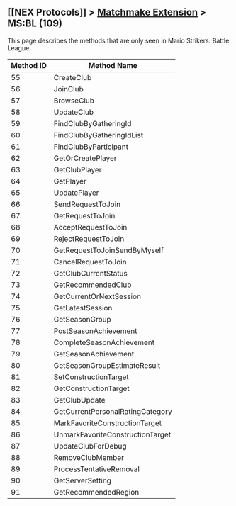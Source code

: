 ## [[NEX Protocols]] > [Matchmake Extension](Matchmake-Extension-Protocol) > MS:BL (109)

This page describes the methods that are only seen in Mario Strikers: Battle League.

| Method ID | Method Name |
| --- | --- |
| 55 | CreateClub |
| 56 | JoinClub |
| 57 | BrowseClub |
| 58 | UpdateClub |
| 59 | FindClubByGatheringId |
| 60 | FindClubByGatheringIdList |
| 61 | FindClubByParticipant |
| 62 | GetOrCreatePlayer |
| 63 | GetClubPlayer |
| 64 | GetPlayer |
| 65 | UpdatePlayer |
| 66 | SendRequestToJoin |
| 67 | GetRequestToJoin |
| 68 | AcceptRequestToJoin |
| 69 | RejectRequestToJoin |
| 70 | GetRequestToJoinSendByMyself |
| 71 | CancelRequestToJoin |
| 72 | GetClubCurrentStatus |
| 73 | GetRecommendedClub |
| 74 | GetCurrentOrNextSession |
| 75 | GetLatestSession |
| 76 | GetSeasonGroup |
| 77 | PostSeasonAchievement |
| 78 | CompleteSeasonAchievement |
| 79 | GetSeasonAchievement |
| 80 | GetSeasonGroupEstimateResult |
| 81 | SetConstructionTarget |
| 82 | GetConstructionTarget |
| 83 | GetClubUpdate |
| 84 | GetCurrentPersonalRatingCategory |
| 85 | MarkFavoriteConstructionTarget |
| 86 | UnmarkFavoriteConstructionTarget |
| 87 | UpdateClubForDebug |
| 88 | RemoveClubMember |
| 89 | ProcessTentativeRemoval |
| 90 | GetServerSetting |
| 91 | GetRecommendedRegion |
